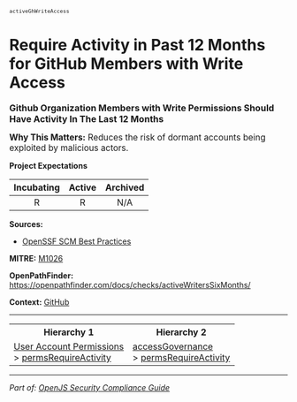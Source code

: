 <span style="font-size:0.8em;"><code>activeGhWriteAccess</code></span>  
# Require Activity in Past 12 Months for GitHub Members with Write Access


<span style="font-size:1.15em;"><b>Github Organization Members with Write Permissions Should Have Activity In The Last 12 Months</b></span>

<span style="font-size:1.1em;"><b>Why This Matters:</b> Reduces the risk of dormant accounts being exploited by malicious actors.</span>

**Project Expectations**

<div align="center">

| Incubating | Active | Archived |
|:-----------:|:--------:|:----------:|
| R | R | N/A |

</div>




**Sources:**
- [OpenSSF SCM Best Practices](https://github.com/ossf/scorecard/blob/main/docs/checks.md)

**MITRE:**
[M1026](https://attack.mitre.org/mitigations/M1026/)

**OpenPathFinder:** https://openpathfinder.com/docs/checks/activeWritersSixMonths/

**Context:** [GitHub](../context-GitHub.md)



---

<table>
<tr>
  <th align="center">Hierarchy 1</th>
  <th align="center">Hierarchy 2</th>
</tr>
<tr>
  <td>
    <a href="../User Account Permissions">User Account Permissions</a><br> > 
    <a href="../permsRequireActivity">permsRequireActivity</a>
  </td>
  <td>
    <a href="../accessGovernance">accessGovernance</a><br> >
    <a href="../permsRequireActivity">permsRequireActivity</a>
  </td>
</tr>
</table>

---

*Part of: [OpenJS Security Compliance Guide](../README.md)* 